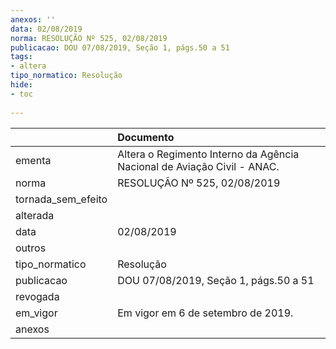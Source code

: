 ```yaml
---
anexos: ''
data: 02/08/2019
norma: RESOLUÇÃO Nº 525, 02/08/2019
publicacao: DOU 07/08/2019, Seção 1, págs.50 a 51
tags:
- altera
tipo_normatico: Resolução
hide: 
- toc 
 
---
```


|                    | Documento                                                               |
|:-------------------|:------------------------------------------------------------------------|
| ementa             | Altera o Regimento Interno da Agência Nacional de Aviação Civil - ANAC. |
| norma              | RESOLUÇÃO Nº 525, 02/08/2019                                            |
| tornada_sem_efeito |                                                                         |
| alterada           |                                                                         |
| data               | 02/08/2019                                                              |
| outros             |                                                                         |
| tipo_normatico     | Resolução                                                               |
| publicacao         | DOU 07/08/2019, Seção 1, págs.50 a 51                                   |
| revogada           |                                                                         |
| em_vigor           | Em vigor em 6 de setembro de 2019.                                      |
| anexos             |                                                                         |